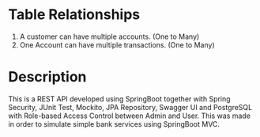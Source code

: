 # Table Relationships 
1. A customer can have multiple accounts. (One to Many)
2. One Account can have multiple transactions. (One to Many)

# Description
This is a REST API developed using SpringBoot together with Spring Security, JUnit Test, Mockito, JPA Repository, Swagger UI and PostgreSQL with Role-based Access Control between Admin and User. This was made in order to simulate simple bank services using SpringBoot MVC.
